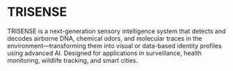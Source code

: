 # TRISENSE
TRISENSE is a next-generation sensory intelligence system that detects and decodes airborne DNA, chemical odors, and molecular traces in the environment—transforming them into visual or data-based identity profiles using advanced AI. Designed for applications in surveillance, health monitoring, wildlife tracking, and smart cities.
